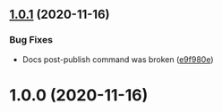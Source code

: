 ## [1.0.1](https://github.com/erdDEVcode/utils/compare/v1.0.0...v1.0.1) (2020-11-16)


### Bug Fixes

* Docs post-publish command was broken ([e9f980e](https://github.com/erdDEVcode/utils/commit/e9f980e77a7244d24d3960e87a6820ae163bbac7))

# 1.0.0 (2020-11-16)
